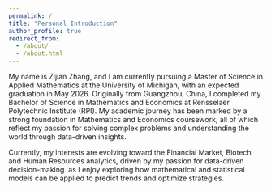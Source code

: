 ```yaml
---
permalink: /
title: "Personal Introduction"
author_profile: true
redirect_from: 
  - /about/
  - /about.html
---
```


My name is Zijian Zhang, and I am currently pursuing a Master of Science in Applied Mathematics at the University of Michigan, with an expected graduation in May 2026. Originally from Guangzhou, China, I completed my Bachelor of Science in Mathematics and Economics at Rensselaer Polytechnic Institute (RPI). My academic journey has been marked by a strong foundation in Mathematics and Economics coursework, all of which reflect my passion for solving complex problems and understanding the world through data-driven insights.

Currently, my interests are evolving toward the Financial Market, Biotech and Human Resources analytics, driven by my passion for data-driven decision-making. as I enjoy exploring how mathematical and statistical models can be applied to predict trends and optimize strategies.

